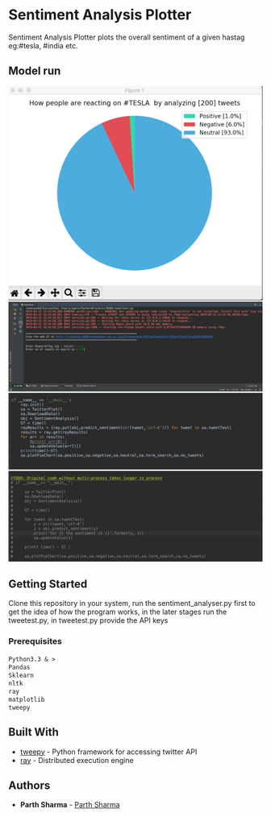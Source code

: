 # Sentiment Analysis Plotter

Sentiment Analysis Plotter plots the overall sentiment of a given hastag eg:#tesla, #india etc.


## Model run

<img src="images/tweetplot.png" width="600">

<img src="images/one.png" width="600">

<img src="images/two.png" width="600">

<img src="images/three.png" width="600">

## Getting Started

Clone this repository in your system, run the sentiment_analyser.py first to get the idea of how the program 
works, in the later stages run the tweetest.py, in tweetest.py provide the API keys

### Prerequisites

```
Python3.3 & >
Pandas
Sklearn
nltk
ray 
matplotlib
tweepy
```

## Built With

* [tweepy](http://www.tweepy.org) - Python framework for accessing twitter API
* [ray](https://ray.readthedocs.io/en/latest/tutorial.html) - Distributed execution engine
 

## Authors

* **Parth Sharma** - [Parth Sharma](https://parthsharma1011.github.io)


